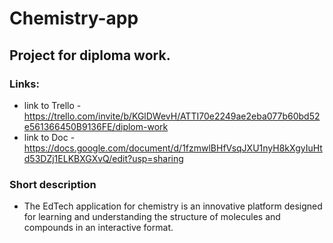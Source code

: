 # Chemistry-app

## Project for diploma work.

### Links:
- link to Trello - https://trello.com/invite/b/KGlDWevH/ATTI70e2249ae2eba077b60bd52e561366450B9136FE/diplom-work
- link to Doc - https://docs.google.com/document/d/1fzmwlBHfVsqJXU1nyH8kXgyIuHtd53DZj1ELKBXGXvQ/edit?usp=sharing

### Short description
- The EdTech application for chemistry is an innovative platform designed for learning and understanding the structure of molecules and compounds in an interactive format.
